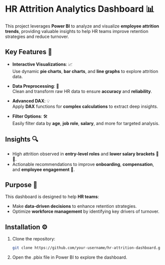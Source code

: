 # **HR Attrition Analytics Dashboard** 📊

This project leverages **Power BI** to analyze and visualize **employee attrition trends**, providing valuable insights to help HR teams improve retention strategies and reduce turnover. 

## **Key Features** 🎯
- **Interactive Visualizations**: 📈  
  Use dynamic **pie charts**, **bar charts**, and **line graphs** to explore attrition data.

- **Data Preprocessing**: 🔄  
  Clean and transform raw HR data to ensure **accuracy** and **reliability**.

- **Advanced DAX**: 💡  
  Apply **DAX** functions for **complex calculations** to extract deep insights.

- **Filter Options**: 🛠️  
  Easily filter data by **age**, **job role**, **salary**, and more for targeted analysis.

## **Insights** 🔍
- High attrition observed in **entry-level roles** and **lower salary brackets** 💼💸.
- Actionable recommendations to improve **onboarding**, **compensation**, and **employee engagement** 🔑.

## **Purpose** 🎯
This dashboard is designed to help **HR teams**:
- Make **data-driven decisions** to enhance retention strategies.
- Optimize **workforce management** by identifying key drivers of turnover.

## **Installation** ⚙️
1. Clone the repository:  
   ```bash
   git clone https://github.com/your-username/hr-attrition-dashboard.git
2. Open the .pbix file in Power BI to explore the dashboard.
